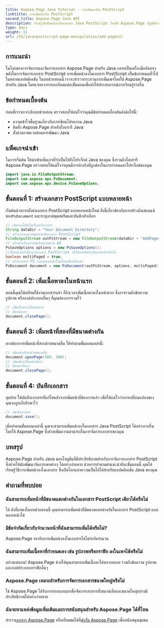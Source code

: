 ```yaml
---
title: Aspose.Page Java Tutorial - การเพิ่มเพจใน PostScript
linktitle: การเพิ่มหน้าใน PostScript
second_title: Aspose.Page Java API
description: เรียนรู้วิธีเพิ่มหน้าลงในเอกสาร Java PostScript โดยใช้ Aspose.Page ปฏิบัติตามคำแนะนำทีละขั้นตอนของเราเพื่อการจัดการเอกสารที่ราบรื่น
type: docs
weight: 11
url: /th/java/postscript-page-manipulation/add-pages2/
---
```

## การแนะนำ
ในโลกของการจัดการและจัดการเอกสาร Aspose.Page สำหรับ Java กลายเป็นเครื่องมืออันทรงพลังในการจัดการเอกสาร PostScript การเพิ่มหน้าลงในเอกสาร PostScript เป็นข้อกำหนดทั่วไปในหลายแอปพลิเคชัน ในบทช่วยสอนนี้ เราจะสำรวจกระบวนการเพิ่มเพจโดยใช้ Aspose.Page สำหรับ Java โดยแจกแจงรายละเอียดแต่ละขั้นตอนเพื่อทำให้ประสบการณ์การเรียนรู้ราบรื่น
## ข้อกำหนดเบื้องต้น
ก่อนที่เราจะเจาะลึกบทช่วยสอน ตรวจสอบให้แน่ใจว่าคุณมีข้อกำหนดเบื้องต้นดังต่อไปนี้:
- ความเข้าใจพื้นฐานเกี่ยวกับการเขียนโปรแกรม Java
- ติดตั้ง Aspose.Page สำหรับไลบรารี Java
- ตั้งค่าสภาพแวดล้อมการพัฒนา Java
## แพ็คเกจนำเข้า
ในการเริ่มต้น ให้นำเข้าแพ็คเกจที่จำเป็นไปยังโปรเจ็กต์ Java ของคุณ ซึ่งรวมถึงไลบรารี Aspose.Page ตรวจสอบให้แน่ใจว่าคุณมีการอ้างอิงที่ถูกต้องในการกำหนดค่าโปรเจ็กต์ของคุณ
```java
import java.io.FileOutputStream;
import com.aspose.eps.PsDocument;
import com.aspose.eps.device.PsSaveOptions;
```
## ขั้นตอนที่ 1: สร้างเอกสาร PostScript แบบหลายหน้า
 เริ่มต้นด้วยการตั้งค่าเอกสาร PostScript แบบหลายหน้าใหม่ สิ่งนี้เกี่ยวข้องกับการสร้างอินสแตนซ์ของ`PsDocument` และระบุเอาต์พุตสตรีมและบันทึกตัวเลือก
```java
// เส้นทางไปยังไดเร็กทอรีเอกสาร
String dataDir = "Your Document Directory";
// สร้างกระแสเอาท์พุทสำหรับเอกสาร PostScript
FileOutputStream outPsStream = new FileOutputStream(dataDir + "AddPages2_outPS.ps");
// สร้างตัวเลือกการบันทึกด้วยขนาด A4
PsSaveOptions options = new PsSaveOptions();
//ตั้งค่าตัวแปรที่ระบุว่าเอกสาร PostScript ที่เป็นผลลัพธ์จะมีหลายหน้าหรือไม่
boolean multiPaged = true;
// สร้างเอกสาร PS แบบหลายหน้าใหม่โดยเปิดหนึ่งหน้า
PsDocument document = new PsDocument(outPsStream, options, multiPaged);
```
## ขั้นตอนที่ 2: เพิ่มเนื้อหาลงในหน้าแรก
ตอนนี้คุณได้เตรียมใช้งานเอกสารแล้ว ก็ถึงเวลาเพิ่มเนื้อหาลงในหน้าแรก ซึ่งอาจรวมถึงข้อความ รูปภาพ หรือองค์ประกอบอื่นๆ ที่คุณต้องการรวมไว้
```java
// เพิ่มเนื้อหาลงในหน้าแรก
// ปิดหน้าแรก
document.closePage();
```
## ขั้นตอนที่ 3: เพิ่มหน้าที่สองที่มีขนาดต่างกัน
หากต้องการเพิ่มหน้าที่สองด้วยขนาดอื่น ให้ทำตามขั้นตอนเหล่านี้:
```java
// เพิ่มหน้าที่สองด้วยขนาดอื่น
document.openPage(500, 300);
// เพิ่มเนื้อหาในหน้าที่สอง
// ปิดหน้าที่สอง
document.closePage();
```
## ขั้นตอนที่ 4: บันทึกเอกสาร
สุดท้าย ให้บันทึกเอกสารที่แก้ไขหลังจากเพิ่มหน้าที่ต้องการแล้ว เพื่อให้แน่ใจว่าการเปลี่ยนแปลงของคุณจะถูกเก็บรักษาไว้
```java
// บันทึกเอกสาร
document.save();
```
เมื่อทำตามขั้นตอนเหล่านี้ คุณจะสามารถเพิ่มหน้าลงในเอกสาร Java PostScript ได้อย่างราบรื่นโดยใช้ Aspose.Page ซึ่งช่วยเพิ่มความสามารถในการจัดการเอกสารของคุณ
## บทสรุป
Aspose.Page สำหรับ Java มอบโซลูชันที่มีประสิทธิภาพสำหรับการจัดการเอกสาร PostScript ซึ่งช่วยให้นักพัฒนาจัดการเพจต่างๆ ได้อย่างง่ายดาย ด้วยการทำตามคำแนะนำทีละขั้นตอนนี้ คุณได้เรียนรู้วิธีการเพิ่มหน้าลงในเอกสาร ซึ่งเปิดโลกแห่งความเป็นไปได้สำหรับแอปพลิเคชัน Java ของคุณ
## คำถามที่พบบ่อย
### ฉันสามารถเพิ่มหน้าที่มีขนาดแตกต่างกันในเอกสาร PostScript เดียวได้หรือไม่
ได้ ดังที่แสดงในบทช่วยสอนนี้ คุณสามารถเพิ่มหน้าที่มีขนาดแตกต่างกันในเอกสาร PostScript แบบหลายหน้าได้
### มีข้อจำกัดเกี่ยวกับจำนวนหน้าที่ฉันสามารถเพิ่มได้หรือไม่?
Aspose.Page รองรับการเพิ่มหน้าลงในเอกสารได้ไม่จำกัดจำนวน
### ฉันสามารถเพิ่มเนื้อหาที่กำหนดเอง เช่น รูปภาพหรือกราฟิก ลงในเพจได้หรือไม่
อย่างแน่นอน! Aspose.Page ช่วยให้คุณสามารถเพิ่มเนื้อหาได้หลากหลาย รวมถึงข้อความ รูปภาพ และองค์ประกอบกราฟิกอื่นๆ
### Aspose.Page เหมาะสำหรับการจัดการเอกสารขนาดใหญ่หรือไม่
ใช่ Aspose.Page ได้รับการออกแบบมาเพื่อจัดการเอกสารทั้งขนาดเล็กและขนาดใหญ่อย่างมีประสิทธิภาพได้อย่างง่ายดาย
### ฉันจะหาแหล่งข้อมูลเพิ่มเติมและการสนับสนุนสำหรับ Aspose.Page ได้ที่ไหน
 สำรวจ[เอกสาร Aspose.Page](https://reference.aspose.com/page/java/) หรือเยี่ยมชมได้ที่[ฟอรั่ม Aspose.Page](https://forum.aspose.com/c/page/39) เพื่อสนับสนุนชุมชน